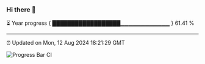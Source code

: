 ### Hi there 👋

⏳ Year progress { ██████████████████▁▁▁▁▁▁▁▁▁▁▁▁ } 61.41 %

---

⏰ Updated on Mon, 12 Aug 2024 18:21:29 GMT

![Progress Bar CI](https://github.com/liununu/liununu/workflows/Progress%20Bar%20CI/badge.svg)

